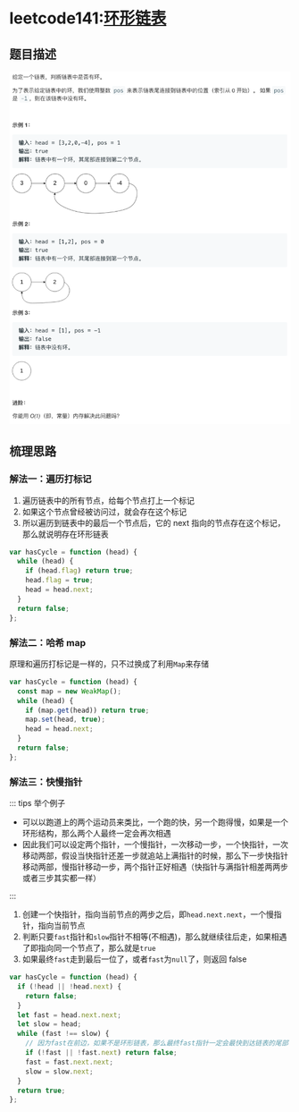 # leetcode141:[环形链表](https://leetcode-cn.com/problems/linked-list-cycle/)

## 题目描述

![leetcode141](../assets/img/leetcode141_hasCycle.png)

## 梳理思路

### 解法一：遍历打标记

1. 遍历链表中的所有节点，给每个节点打上一个标记
2. 如果这个节点曾经被访问过，就会存在这个标记
3. 所以遍历到链表中的最后一个节点后，它的 next 指向的节点存在这个标记，那么就说明存在环形链表

```javascript
var hasCycle = function (head) {
  while (head) {
    if (head.flag) return true;
    head.flag = true;
    head = head.next;
  }
  return false;
};
```

### 解法二：哈希 map

原理和遍历打标记是一样的，只不过换成了利用`Map`来存储

```javascript
var hasCycle = function (head) {
  const map = new WeakMap();
  while (head) {
    if (map.get(head)) return true;
    map.set(head, true);
    head = head.next;
  }
  return false;
};
```

### 解法三：快慢指针

::: tips 举个例子

- 可以以跑道上的两个运动员来类比，一个跑的快，另一个跑得慢，如果是一个环形结构，那么两个人最终一定会再次相遇
- 因此我们可以设定两个指针，一个慢指针，一次移动一步，一个快指针，一次移动两部，假设当快指针还差一步就追站上满指针的时候，那么下一步快指针移动两部，慢指针移动一步，两个指针正好相遇（快指针与满指针相差两两步或者三步其实都一样）

:::

1. 创建一个快指针，指向当前节点的两步之后，即`head.next.next`，一个慢指针，指向当前节点
2. 判断只要`fast`指针和`slow`指针不相等(不相遇)，那么就继续往后走，如果相遇了即指向同一个节点了，那么就是`true`
3. 如果最终`fast`走到最后一位了，或者`fast`为`null`了，则返回 false

```javascript
var hasCycle = function (head) {
  if (!head || !head.next) {
    return false;
  }
  let fast = head.next.next;
  let slow = head;
  while (fast !== slow) {
    // 因为fast在前边，如果不是环形链表，那么最终fast指针一定会最快到达链表的尾部
    if (!fast || !fast.next) return false;
    fast = fast.next.next;
    slow = slow.next;
  }
  return true;
};
```

